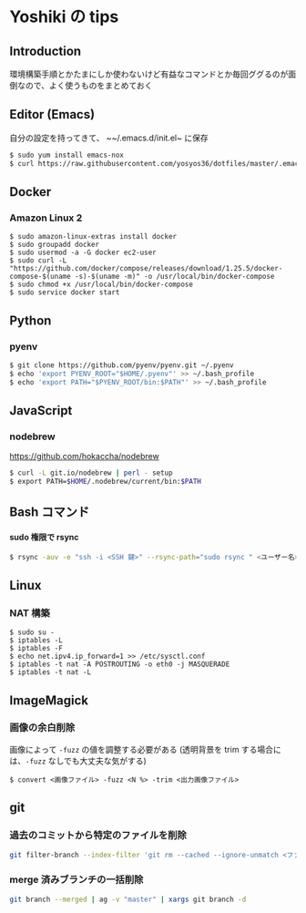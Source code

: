 # Yoshiki の tips
## Introduction
環境構築手順とかたまにしか使わないけど有益なコマンドとか毎回ググるのが面倒なので、よく使うものをまとめておく

## Editor (Emacs)
自分の設定を持ってきて、 ~~/.emacs.d/init.el~ に保存
```sh
$ sudo yum install emacs-nox
$ curl https://raw.githubusercontent.com/yosyos36/dotfiles/master/.emacs.d/cli.el -o ~/.emacs.d/init.el
```

## Docker
### Amazon Linux 2
```
$ sudo amazon-linux-extras install docker
$ sudo groupadd docker
$ sudo usermod -a -G docker ec2-user
$ sudo curl -L "https://github.com/docker/compose/releases/download/1.25.5/docker-compose-$(uname -s)-$(uname -m)" -o /usr/local/bin/docker-compose
$ sudo chmod +x /usr/local/bin/docker-compose
$ sudo service docker start
```

## Python
### pyenv
```sh
$ git clone https://github.com/pyenv/pyenv.git ~/.pyenv
$ echo 'export PYENV_ROOT="$HOME/.pyenv"' >> ~/.bash_profile
$ echo 'export PATH="$PYENV_ROOT/bin:$PATH"' >> ~/.bash_profile
```

## JavaScript
### nodebrew
https://github.com/hokaccha/nodebrew
```sh
$ curl -L git.io/nodebrew | perl - setup
$ export PATH=$HOME/.nodebrew/current/bin:$PATH
```

## Bash コマンド
#### sudo 権限で rsync
```sh
$ rsync -auv -e "ssh -i <SSH 鍵>" --rsync-path="sudo rsync " <ユーザー名>@<ホスト名>:/remotedir /localdir
```

## Linux
### NAT 構築
```
$ sudo su -
$ iptables -L
$ iptables -F
$ echo net.ipv4.ip_forward=1 >> /etc/sysctl.conf
$ iptables -t nat -A POSTROUTING -o eth0 -j MASQUERADE
$ iptables -t nat -L
```

## ImageMagick
### 画像の余白削除
画像によって `-fuzz` の値を調整する必要がある
(透明背景を trim する場合には、`-fuzz` なしでも大丈夫な気がする)
```
$ convert <画像ファイル> -fuzz <N %> -trim <出力画像ファイル>
```

## git
### 過去のコミットから特定のファイルを削除
```sh
git filter-branch --index-filter 'git rm --cached --ignore-unmatch <ファイル名>' HEAD
```

### merge 済みブランチの一括削除
```sh
git branch --merged | ag -v "master" | xargs git branch -d
```
